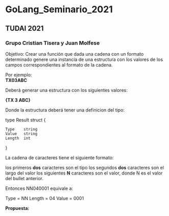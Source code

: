 # GoLang_Seminario_2021
## TUDAI 2021
### Grupo Cristian Tisera y Juan Molfese

Objetivo: Crear una función que dada una cadena con un formato determinado genere una instancia de una estructura con los valores de los campos correspondientes al formato de la cadena.

Por ejemplo:  
**TX03ABC**

Deberá generar una estructura con los siguientes valores:

**{TX 3 ABC}**

Donde la estructura deberá tener una definicion del tipo:

type Result struct {

    Type    string     
    Value   string    
    Length  int
}

La cadena de caracteres tiene el siguiente formato:

los primeros **dos** caracteres son el tipo
los segundos **dos** caracteres son el largo del valor
los siguientes **N** caracteres son el valor, donde N es el valor del bullet anterior.

Entonces NN040001 equivale a:

Type = NN
Length = 04
Value = 0001

**Propuesta:** 
